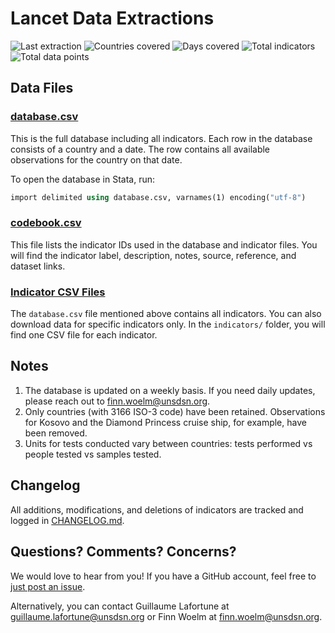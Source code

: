 # Lancet Data Extractions

![Last extraction](https://img.shields.io/endpoint?color=blue&label=Last%20extraction&url=https%3A%2F%2Fraw.githubusercontent.com%2Fsdsna%2Flancet-covid-19-database%2Fmaster%2Fbadges%2Flast-extraction.json)
![Countries covered](https://img.shields.io/endpoint?color=blue&label=Countries%20covered&url=https%3A%2F%2Fraw.githubusercontent.com%2Fsdsna%2Flancet-covid-19-database%2Fmaster%2Fbadges%2Fcountry-coverage.json)
![Days covered](https://img.shields.io/endpoint?color=blue&label=Days%20covered&url=https%3A%2F%2Fraw.githubusercontent.com%2Fsdsna%2Flancet-covid-19-database%2Fmaster%2Fbadges%2Fday-coverage.json)
![Total indicators](https://img.shields.io/endpoint?color=blue&label=Total%20indicators&url=https%3A%2F%2Fraw.githubusercontent.com%2Fsdsna%2Flancet-covid-19-database%2Fmaster%2Fbadges%2Ftotal-indicators.json)
![Total data points](https://img.shields.io/endpoint?color=blue&label=Total%20data%20points&url=https%3A%2F%2Fraw.githubusercontent.com%2Fsdsna%2Flancet-covid-19-database%2Fmaster%2Fbadges%2Ftotal-data-points.json)

## Data Files

### [database.csv](https://sdsna.github.io/lancet-covid-19-database/data/database.csv)

This is the full database including all indicators. Each row in the database consists of a country and a date. The row contains all available observations for the country on that date.

To open the database in Stata, run:

```stata
import delimited using database.csv, varnames(1) encoding("utf-8")
```

### [codebook.csv](https://sdsna.github.io/lancet-covid-19-database/data/codebook.csv)

This file lists the indicator IDs used in the database and indicator files.
You will find the indicator label, description, notes, source, reference, and dataset links.

### [Indicator CSV Files](https://github.com/sdsna/lancet-covid-19-database/tree/master/data/indicators/)

The `database.csv` file mentioned above contains all indicators. You can also
download data for specific indicators only. In the `indicators/` folder, you will find one CSV file for each indicator.

## Notes

1. The database is updated on a weekly basis. If you need daily updates, please reach out to finn.woelm@unsdsn.org.
1. Only countries (with 3166 ISO-3 code) have been retained. Observations for Kosovo and the Diamond Princess cruise ship, for example, have been removed.
1. Units for tests conducted vary between countries: tests performed vs people tested vs samples tested.

## Changelog

All additions, modifications, and deletions of indicators are tracked and logged
in [CHANGELOG.md](https://github.com/sdsna/lancet-covid-19-database/blob/master/data/CHANGELOG.md).

## Questions? Comments? Concerns?

We would love to hear from you! If you have a GitHub account, feel free to [just post an issue](https://github.com/sdsna/lancet-covid-19-database/issues).

Alternatively, you can contact Guillaume Lafortune at guillaume.lafortune@unsdsn.org
or Finn Woelm at finn.woelm@unsdsn.org.
